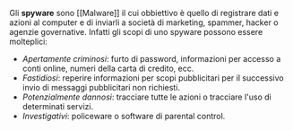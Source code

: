 Gli __spyware__ sono [[Malware]] il cui obbiettivo è quello di registrare dati e azioni al computer e di inviarli a società di marketing, spammer, hacker o agenzie governative.
Infatti gli scopi di uno spyware possono essere molteplici:
- _Apertamente criminosi_: furto di password, informazioni per accesso a conti online, numeri della carta di credito, ecc.
- _Fastidiosi_: reperire informazioni per scopi pubblicitari per il successivo invio di messaggi pubblicitari non richiesti.
- _Potenzialmente dannosi_: tracciare tutte le azioni o tracciare l'uso di determinati servizi.
- _Investigativi_: policeware o software di parental control.